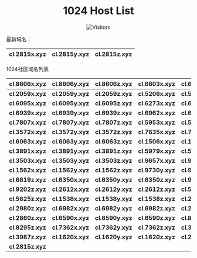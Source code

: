 <h1 align="center">1024 Host List</h1>
<p align="center" class="shields">
    <img src="https://img.shields.io/endpoint?url=https%3A%2F%2Fhits.dwyl.com%2Fpooneyy%2F1024-Host-List.json%3Fshow%3Dunique&style=flat-square&label=%E8%AE%BF%E9%97%AE%E4%BA%BA%E6%95%B0&labelColor=pink&color=default" alt="Visitors"/>
</p>
最新域名：

| cl.2815x.xyz | cl.2815y.xyz | cl.2815z.xyz |
| ---- | ---- | ---- |

1024社区域名列表

| cl.8606x.xyz | cl.8606y.xyz | cl.8606z.xyz | cl.6803x.xyz | cl.6803y.xyz | cl.6803z.xyz |
| :---: | :---: | :---: | :---: | :---: | :---: |
| **cl.2059x.xyz** | **cl.2059y.xyz** | **cl.2059z.xyz** | **cl.5206x.xyz** | **cl.5206y.xyz** | **cl.5206z.xyz** |
| **cl.6095x.xyz** | **cl.6095y.xyz** | **cl.6095z.xyz** | **cl.6273x.xyz** | **cl.6273y.xyz** | **cl.6273z.xyz** |
| **cl.6939x.xyz** | **cl.6939y.xyz** | **cl.6939z.xyz** | **cl.6962x.xyz** | **cl.6962y.xyz** | **cl.6962z.xyz** |
| **cl.7807x.xyz** | **cl.7807y.xyz** | **cl.7807z.xyz** | **cl.5953x.xyz** | **cl.5953y.xyz** | **cl.5953z.xyz** |
| **cl.3572x.xyz** | **cl.3572y.xyz** | **cl.3572z.xyz** | **cl.7635x.xyz** | **cl.7635y.xyz** | **cl.7635z.xyz** |
| **cl.6063x.xyz** | **cl.6063y.xyz** | **cl.6063z.xyz** | **cl.1506x.xyz** | **cl.1506y.xyz** | **cl.1506z.xyz** |
| **cl.3891x.xyz** | **cl.3891y.xyz** | **cl.3891z.xyz** | **cl.5979x.xyz** | **cl.5979y.xyz** | **cl.5979z.xyz** |
| **cl.3503x.xyz** | **cl.3503y.xyz** | **cl.3503z.xyz** | **cl.9657x.xyz** | **cl.9657y.xyz** | **cl.9657z.xyz** |
| **cl.1562x.xyz** | **cl.1562y.xyz** | **cl.1562z.xyz** | **cl.9730y.xyz** | **cl.9730z.xyz** | **cl.6819y.xyz** |
| **cl.6819z.xyz** | **cl.6350x.xyz** | **cl.6350y.xyz** | **cl.6350z.xyz** | **cl.9202x.xyz** | **cl.9202y.xyz** |
| **cl.9202z.xyz** | **cl.2612x.xyz** | **cl.2612y.xyz** | **cl.2612z.xyz** | **cl.5625x.xyz** | **cl.5625y.xyz** |
| **cl.5625z.xyz** | **cl.1538x.xyz** | **cl.1538y.xyz** | **cl.1538z.xyz** | **cl.2980x.xyz** | **cl.2980y.xyz** |
| **cl.2980z.xyz** | **cl.6982x.xyz** | **cl.6982y.xyz** | **cl.6982z.xyz** | **cl.2860x.xyz** | **cl.2860y.xyz** |
| **cl.2860z.xyz** | **cl.6590x.xyz** | **cl.6590y.xyz** | **cl.6590z.xyz** | **cl.8295x.xyz** | **cl.8295y.xyz** |
| **cl.8295z.xyz** | **cl.7362x.xyz** | **cl.7362y.xyz** | **cl.7362z.xyz** | **cl.3987x.xyz** | **cl.3987y.xyz** |
| **cl.3987z.xyz** | **cl.1620x.xyz** | **cl.1620y.xyz** | **cl.1620z.xyz** | **cl.2815x.xyz** | **cl.2815y.xyz** |
| **cl.2815z.xyz** |
